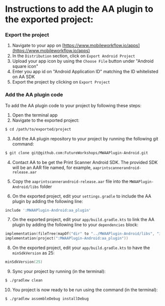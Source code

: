 # Instructions to add the AA plugin to the exported project:

### Export the project

1. Navigate to your app on [https://www.mobileworkflow.io/apps](https://www.mobileworkflow.io/apps)
2. In the `Distribution` section, click on `Export Android Project`
3. Upload your app icon by using the `Choose File` button under "Android square icon"
4. Enter you app id on "Android Application ID" matching the ID whitelisted on AA SDK
5. Export the project by clicking on `Export Project`

### Add the AA plugin code

To add the AA plugin code to your project by following these steps:

1. Open the terminal app
2. Navigate to the exported project:

```sh
$ cd /path/to/exported/project
```

3. Add the AA plugin repository to your project by running the following git command:

```sh
$ git clone git@github.com:FutureWorkshops/MWAAPlugin-Android.git
```

4. Contact AA to be get the Print Scanner Android SDK. The provided SDK will be an AAR file named, for example, `aaprintscannerandroid-release.aar`

5. Copy the `aaprintscannerandroid-release.aar` file into the `MWAAPlugin-Android/libs` folder

6. On the exported project, edit your `settings.gradle` to include the AA plugin by adding the following line:

```groovy
include ':MWAAPlugin-Android:aa_plugin'
```

7. On the exported project, edit your `app/build.gradle.kts` to link the AA plugin by adding the following line to your `dependencies` block:

```kotlin
implementation(fileTree(mapOf("dir" to "../MWAAPlugin-Android/libs", "include" to listOf("*.jar", "*.aar"))))
implementation(project(":MWAAPlugin-Android:aa_plugin"))
```

8.  On the exported project, edit your `app/build.gradle.kts` to have the `minSdkVersion` as 25:

```kotlin
minSdkVersion(25)
```

9. Sync your project by running (in the terminal):

```sh
$ ./gradlew clean
```

10. You project is now ready to be run using the command (in the terminal):

```sh
$ ./gradlew assembleDebug installDebug
```
